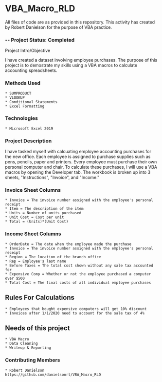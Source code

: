 # VBA_Macro_RLD

All files of code are as provided in this repository. This activity has created by Robert Danielson for the purpose of VBA practice.

### -- Project Status: Completed
Project Intro/Objective

I have created a dataset involving employee purchases.  The purpose of this project is to demostrate my skills using a VBA macros to calculate accounting spreadsheets.    

### Methods Used

    * SUMPRODUCT
    * VLOOKUP
    * Conditional Statements
    * Excel Formatting

### Technologies

    * Microsoft Excel 2019

### Project Description

I have tasked myself with calcuating employee accounting purchases for the new office.  Each employee is assigned to purchase supplies such as pens, pencils, paper and printers.  Every employee must purchase their own personal computer and chair.  To calculate these purchases, I will use a VBA macros by opening the Developer tab.  The workbook is broken up into 3 sheets, "Instructions", "Invoice", and "Income."


### Invoice Sheet Columns

    * Invoice = The invoice number assigned with the employee's personal receipt
    * Item = The description of the item
    * Units = Number of units purchased
    * Unit Cost = Cost per unit
    * Total = (Units)*(Unit Cost)

### Income Sheet Columns

    * OrderDate = The date when the employee made the purchase
    * Invoice = The invoice number assigned with the employee's personal receipt
    * Region = The location of the branch office
    * Rep = Employee's last name
    * Before Taxes = The total cost shown without any sale tax accounted for
    * Expensive Comp = Whether or not the employee purchased a computer over $500
    * Total Cost = The final costs of all individual employee purchases
    
## Rules For Calculations

    * Employees that bought expensive computers will get 10% discount
    * Invoices after 1/1/2020 need to account for the sale tax of 4%

## Needs of this project

    * VBA Macro
    * Data Cleaning
    * Writeup & Reporting

### Contributing Members

    * Robert Danielson 
    https://github.com/danielsonrl/VBA_Macro_RLD
    


